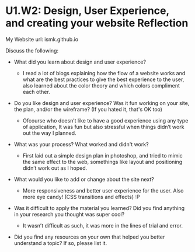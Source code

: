 # U1.W2: Design, User Experience, and creating your website Reflection

My Website url: ismk.github.io

Discuss the following:
* What did you learn about design and user experience? 
  * I read a lot of blogs explaining how the flow of a website works and what are the best practices to give the best experience to the user, also learned about the color theory and which colors compliment each other.

* Do you like design and user experience? Was it fun working on your site, the plan, and/or the wireframe? (If you hated it, that's OK too)
  * Ofcourse who doesn’t like to have a good experience using any type of application, It was fun but also stressful when things didn’t work out the way I planned.

* What was your process? What worked and didn't work?
  * First laid out a simple design plan in photoshop, and tried to mimic the same effect to the web, somethings like layout and positioning didn’t work out as I hoped.

* What would you like to add or change about the site next?
  * More responsiveness and better user experience for the user. Also more eye candy! (CSS transitions and effects) :P

* Was it difficult to apply the material you learned? Did you find anything in your research you thought was super cool?
  * It wasn’t difficult as such, it was more in the lines of trial and error.

* Did you find any resources on your own that helped you better understand a topic? If so, please list it.
